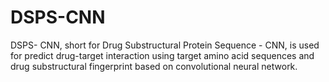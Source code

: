 # DSPS-CNN
DSPS- CNN, short for Drug Substructural Protein Sequence - CNN, is used for predict drug-target interaction using target amino acid sequences and drug substructural fingerprint based on convolutional neural network. 
